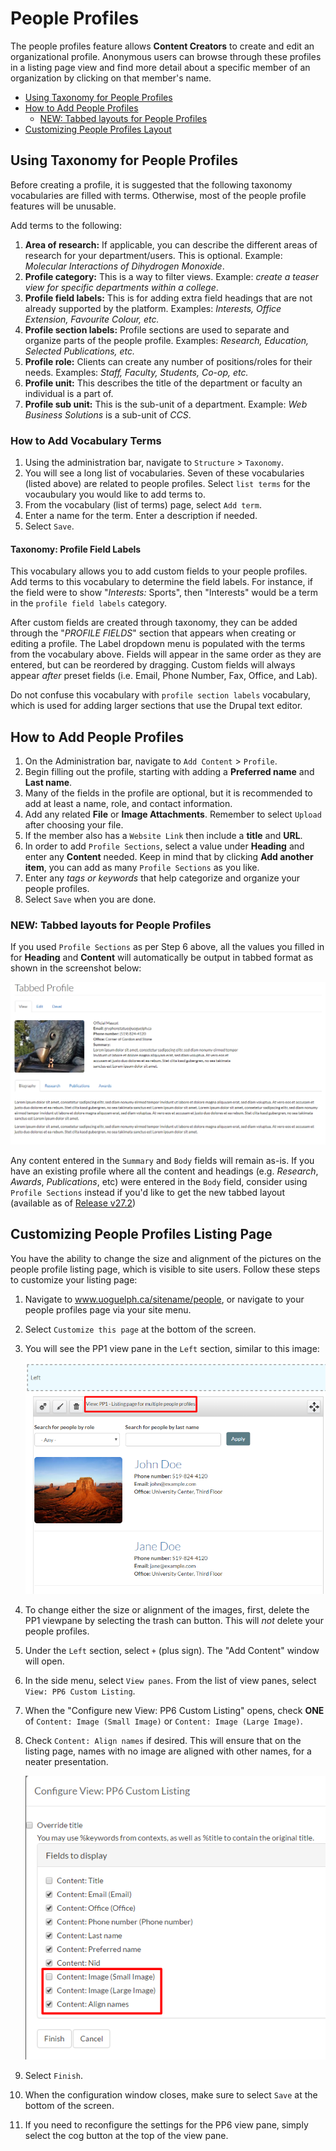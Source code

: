 # People Profiles

The people profiles feature allows **Content Creators** to create and edit an organizational profile. Anonymous users can browse through these profiles in a listing page view and find more detail about a specific member of an organization by clicking on that member's name.

* [Using Taxonomy for People Profiles](howto-profiles.md#using-taxonomy-for-people-profiles)
* [How to Add People Profiles](howto-profiles.md#how-to-add-people-profiles)
  * [NEW: Tabbed layouts for People Profiles](howto-profiles.md#new-tabbed-layouts-for-people-profiles)
* [Customizing People Profiles Layout](howto-profiles.md#customizing-people-profiles-listing-page)

## Using Taxonomy for People Profiles

Before creating a profile, it is suggested that the following taxonomy vocabularies are filled with terms. Otherwise, most of the people profile features will be unusable.

Add terms to the following:

1. **Area of research:** If applicable, you can describe the different areas of research for your department/users. This is optional. Example: _Molecular Interactions of Dihydrogen Monoxide_.
2. **Profile category:** This is a way to filter views. Example: _create a teaser view for specific departments within a college_.
3. **Profile field labels:** This is for adding extra field headings that are not already supported by the platform. Examples: _Interests, Office Extension, Favourite Colour, etc._
4. **Profile section labels:** Profile sections are used to separate and organize parts of the people profile. Examples: _Research, Education, Selected Publications, etc._
5. **Profile role:** Clients can create any number of positions/roles for their needs. Examples: _Staff, Faculty, Students, Co-op, etc._
6. **Profile unit:** This describes the title of the department or faculty an individual is a part of.
7. **Profile sub unit:** This is the sub-unit of a department. Example: _Web Business Solutions_ is a sub-unit of _CCS_.

### How to Add Vocabulary Terms

1. Using the administration bar, navigate to `Structure` &gt; `Taxonomy`.
2. You will see a long list of vocabularies. Seven of these vocabularies \(listed above\) are related to people profiles. Select `list terms` for the vocaubulary you would like to add terms to. 
3. From the vocabulary \(list of terms\) page, select `Add term`. 
4. Enter a name for the term. Enter a description if needed. 
5. Select `Save`. 

#### Taxonomy: Profile Field Labels

This vocabulary allows you to add custom fields to your people profiles. Add terms to this vocabulary to determine the field labels. For instance, if the field were to show "_Interests:_ Sports", then "Interests" would be a term in the `profile field labels` category.

After custom fields are created through taxonomy, they can be added through the "_PROFILE FIELDS_" section that appears when creating or editing a profile. The Label dropdown menu is populated with the terms from the vocabulary above. Fields will appear in the same order as they are entered, but can be reordered by dragging. Custom fields will always appear _after_ preset fields \(i.e. Email, Phone Number, Fax, Office, and Lab\).

Do not confuse this vocabulary with `profile section labels` vocabulary, which is used for adding larger sections that use the Drupal text editor.

## How to Add People Profiles

1. On the Administration bar, navigate to `Add Content` &gt; `Profile`.
2. Begin filling out the profile, starting with adding a **Preferred name** and **Last name**.
3. Many of the fields in the profile are optional, but it is recommended to add at least a name, role, and contact information.
4. Add any related **File** or **Image Attachments**. Remember to select `Upload` after choosing your file. 
5. If the member also has a `Website Link` then include a **title** and **URL**.
6. In order to add `Profile Sections`, select a value under **Heading** and enter any **Content** needed. Keep in mind that by clicking **Add another item**, you can add as many `Profile Sections` as you like.
7. Enter any _tags or keywords_ that help categorize and organize your people profiles.
8. Select `Save` when you are done.

### NEW: Tabbed layouts for People Profiles

If you used `Profile Sections` as per Step 6 above, all the values you filled in for **Heading** and **Content** will automatically be output in tabbed format as shown in the screenshot below:

![Example of tabs generated by Profile Sections](../.gitbook/assets/tabbed-profile%20%282%29.png)

Any content entered in the `Summary` and `Body` fields will remain as-is. If you have an existing profile where all the content and headings \(e.g. _Research_, _Awards_, _Publications_, etc\) were entered in the `Body` field, consider using `Profile Sections` instead if you'd like to get the new tabbed layout \(available as of [Release v27.2](https://github.com/ccswbs/hjckrrh/releases/tag/7.x-27.2)\)

## Customizing People Profiles Listing Page

You have the ability to change the size and alignment of the pictures on the people profile listing page, which is visible to site users. Follow these steps to customize your listing page:

1. Navigate to www.uoguelph.ca/sitename/people, or navigate to your people profiles page via your site menu. 
2. Select `Customize this page` at the bottom of the screen.
3. You will see the PP1 view pane in the `Left` section, similar to this image:

   ![Example of PP1 view pane](../.gitbook/assets/profiles-pp1view%20%282%29.png)

4. To change either the size or alignment of the images, first, delete the PP1 viewpane by selecting the trash can button. This will _not_ delete your people profiles.
5. Under the `Left` section, select `+` \(plus sign\). The "Add Content" window will open. 
6. In the side menu, select `View panes`. From the list of view panes, select `View: PP6 Custom Listing`. 
7. When the "Configure new View: PP6 Custom Listing" opens, check **ONE** of `Content: Image (Small Image)` or `Content: Image (Large Image)`. 
8. Check `Content: Align names` if desired. This will ensure that on the listing page, names with no image are aligned with other names, for a neater presentation.

   ![Example of Configure new View: PP6 Custom Listing Window](../.gitbook/assets/profiles-configurepp6-2%20%281%29.png)

9. Select `Finish`.
10. When the configuration window closes, make sure to select `Save` at the bottom of the screen. 
11. If you need to reconfigure the settings for the PP6 view pane, simply select the cog button at the top of the view pane. 

